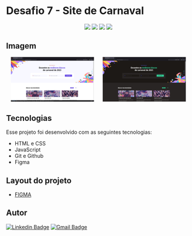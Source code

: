 # Desafio 7 - Site de Carnaval

<p align="center">
  <img src="https://img.shields.io/github/last-commit/jfmacedo91/boracodar/main?color=%236246EA" />
  <img src="https://img.shields.io/github/languages/count/jfmacedo91/boracodar?color=%236246EA" />
  <img src="https://img.shields.io/github/languages/top/jfmacedo91/boracodar?color=%236246EA" />
  <img src="https://img.shields.io/github/languages/code-size/jfmacedo91/boracodar?color=%236246EA" />
</p>

## Imagem

<div align="center">
	<img style="width: 45%; margin-right: 20px;" src=".github/screenshot1.jpg" />
	<img style="width: 45%" src=".github/screenshot2.jpg" />
</div>

## Tecnologias

Esse projeto foi desenvolvido com as seguintes tecnologias:

- HTML e CSS
- JavaScript
- Git e Github
- Figma

## Layout do projeto

 - [FIGMA](https://www.figma.com/community/file/1207675804423978995)

## Autor

[![Linkedin Badge](https://img.shields.io/badge/-Jean%20Fernandes%20de%20Macedo-0077B5?&logo=Linkedin&link=https://www.linkedin.com/in/jean-fernandes-de-macedo-b843a3194/)](https://www.linkedin.com/in/jfmacedo91/)
[![Gmail Badge](https://img.shields.io/badge/-jfmacedo91@gmail.com-c14438?&logo=Gmail&logoColor=white&link=mailto:jfmacedo91@gmail.com)](mailto:jfmacedo91@gmail.com)